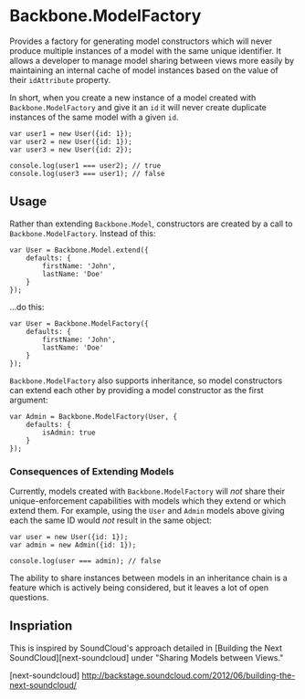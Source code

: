 # Backbone.ModelFactory

Provides a factory for generating model constructors which will never produce multiple instances of a model with the same unique identifier. It allows a developer to manage model sharing between views more easily by maintaining an internal cache of model instances based on the value of their `idAttribute` property.

In short, when you create a new instance of a model created with `Backbone.ModelFactory` and give it an `id` it will never create duplicate instances of the same model with a given `id`.

    var user1 = new User({id: 1});
    var user2 = new User({id: 1});
    var user3 = new User({id: 2});

    console.log(user1 === user2); // true
    console.log(user3 === user1); // false

## Usage

Rather than extending `Backbone.Model`, constructors are created by a call to `Backbone.ModelFactory`. Instead of this:

    var User = Backbone.Model.extend({
        defaults: {
            firstName: 'John',
            lastName: 'Doe'
        }
    });

...do this:

    var User = Backbone.ModelFactory({
        defaults: {
            firstName: 'John',
            lastName: 'Doe'
        }
    });

`Backbone.ModelFactory` also supports inheritance, so model constructors can extend each other by providing a model constructor as the first argument:

    var Admin = Backbone.ModelFactory(User, {
        defaults: {
            isAdmin: true
        }
    });

### Consequences of Extending Models

Currently, models created with `Backbone.ModelFactory` will *not* share their unique-enforcement capabilities with models which they extend or which extend them. For example, using the `User` and `Admin` models above giving each the same ID would *not* result in the same object:

    var user = new User({id: 1});
    var admin = new Admin({id: 1});

    console.log(user === admin); // false

The ability to share instances between models in an inheritance chain is a feature which is actively being considered, but it leaves a lot of open questions.

## Inspriation

This is inspired by SoundCloud's approach detailed in [Building the Next SoundCloud][next-soundcloud] under "Sharing Models between Views."

[next-soundcloud] http://backstage.soundcloud.com/2012/06/building-the-next-soundcloud/